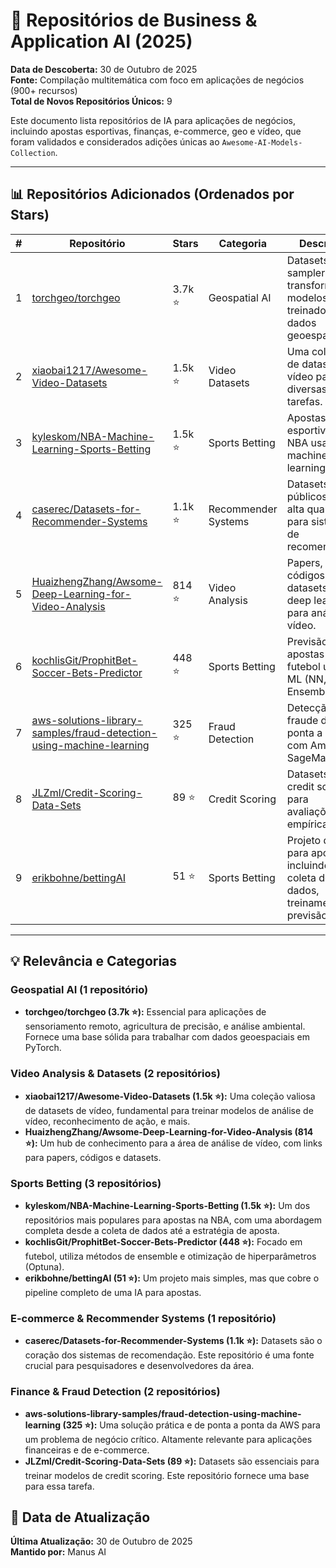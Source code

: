 # 💼 Repositórios de Business & Application AI (2025)

**Data de Descoberta:** 30 de Outubro de 2025  
**Fonte:** Compilação multitemática com foco em aplicações de negócios (900+ recursos)  
**Total de Novos Repositórios Únicos:** 9

Este documento lista repositórios de IA para aplicações de negócios, incluindo apostas esportivas, finanças, e-commerce, geo e vídeo, que foram validados e considerados adições únicas ao `Awesome-AI-Models-Collection`.

---

## 📊 Repositórios Adicionados (Ordenados por Stars)

| # | Repositório | Stars | Categoria | Descrição |
|---|---|---|---|---|
| 1 | [torchgeo/torchgeo](https://github.com/torchgeo/torchgeo) | 3.7k ⭐ | Geospatial AI | Datasets, samplers, transforms e modelos pré-treinados para dados geoespaciais. |
| 2 | [xiaobai1217/Awesome-Video-Datasets](https://github.com/xiaobai1217/Awesome-Video-Datasets) | 1.5k ⭐ | Video Datasets | Uma coleção de datasets de vídeo para diversas tarefas. |
| 3 | [kyleskom/NBA-Machine-Learning-Sports-Betting](https://github.com/kyleskom/NBA-Machine-Learning-Sports-Betting) | 1.5k ⭐ | Sports Betting | Apostas esportivas na NBA usando machine learning. |
| 4 | [caserec/Datasets-for-Recommender-Systems](https://github.com/caserec/Datasets-for-Recommender-Systems) | 1.1k ⭐ | Recommender Systems | Datasets públicos de alta qualidade para sistemas de recomendação. |
| 5 | [HuaizhengZhang/Awsome-Deep-Learning-for-Video-Analysis](https://github.com/HuaizhengZhang/Awsome-Deep-Learning-for-Video-Analysis) | 814 ⭐ | Video Analysis | Papers, códigos e datasets sobre deep learning para análise de vídeo. |
| 6 | [kochlisGit/ProphitBet-Soccer-Bets-Predictor](https://github.com/kochlisGit/ProphitBet-Soccer-Bets-Predictor) | 448 ⭐ | Sports Betting | Previsão de apostas de futebol usando ML (NN, RF, Ensemble). |
| 7 | [aws-solutions-library-samples/fraud-detection-using-machine-learning](https://github.com/aws-solutions-library-samples/fraud-detection-using-machine-learning) | 325 ⭐ | Fraud Detection | Detecção de fraude de ponta a ponta com Amazon SageMaker. |
| 8 | [JLZml/Credit-Scoring-Data-Sets](https://github.com/JLZml/Credit-Scoring-Data-Sets) | 89 ⭐ | Credit Scoring | Datasets de credit scoring para avaliações empíricas. |
| 9 | [erikbohne/bettingAI](https://github.com/erikbohne/bettingAI) | 51 ⭐ | Sports Betting | Projeto de IA para apostas, incluindo coleta de dados, treinamento e previsão. |

---

## 💡 Relevância e Categorias

### Geospatial AI (1 repositório)
- **torchgeo/torchgeo (3.7k ⭐):** Essencial para aplicações de sensoriamento remoto, agricultura de precisão, e análise ambiental. Fornece uma base sólida para trabalhar com dados geoespaciais em PyTorch.

### Video Analysis & Datasets (2 repositórios)
- **xiaobai1217/Awesome-Video-Datasets (1.5k ⭐):** Uma coleção valiosa de datasets de vídeo, fundamental para treinar modelos de análise de vídeo, reconhecimento de ação, e mais.
- **HuaizhengZhang/Awsome-Deep-Learning-for-Video-Analysis (814 ⭐):** Um hub de conhecimento para a área de análise de vídeo, com links para papers, códigos e datasets.

### Sports Betting (3 repositórios)
- **kyleskom/NBA-Machine-Learning-Sports-Betting (1.5k ⭐):** Um dos repositórios mais populares para apostas na NBA, com uma abordagem completa desde a coleta de dados até a estratégia de aposta.
- **kochlisGit/ProphitBet-Soccer-Bets-Predictor (448 ⭐):** Focado em futebol, utiliza métodos de ensemble e otimização de hiperparâmetros (Optuna).
- **erikbohne/bettingAI (51 ⭐):** Um projeto mais simples, mas que cobre o pipeline completo de uma IA para apostas.

### E-commerce & Recommender Systems (1 repositório)
- **caserec/Datasets-for-Recommender-Systems (1.1k ⭐):** Datasets são o coração dos sistemas de recomendação. Este repositório é uma fonte crucial para pesquisadores e desenvolvedores da área.

### Finance & Fraud Detection (2 repositórios)
- **aws-solutions-library-samples/fraud-detection-using-machine-learning (325 ⭐):** Uma solução prática e de ponta a ponta da AWS para um problema de negócio crítico. Altamente relevante para aplicações financeiras e de e-commerce.
- **JLZml/Credit-Scoring-Data-Sets (89 ⭐):** Datasets são essenciais para treinar modelos de credit scoring. Este repositório fornece uma base para essa tarefa.

## 📅 Data de Atualização

**Última Atualização:** 30 de Outubro de 2025  
**Mantido por:** Manus AI
